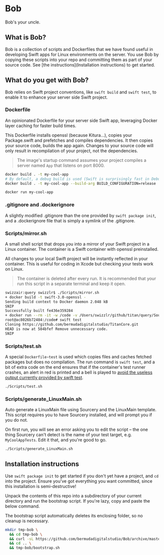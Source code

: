 # Bob
Bob's your uncle.

## What is Bob?

Bob is a collection of scripts and Dockerfiles that we have found useful in developing Swift apps for Linux environments on the server. You use Bob by copying these scripts into your repo and committing them as part of your source code. See [the instructions](Installation instructions) to get started.

## What do you get with Bob?

Bob relies on Swift project conventions, like `swift build` and `swift test`, to enable it to enhance your server side Swift project.

### Dockerfile
An opinionated Dockerfile for your server side Swift app, leveraging Docker layer caching for faster build times.

This Dockerfile installs openssl (because Kitura...), copies your Package.swift and prefetches and compiles dependencies. It then copies your source code, builds the app again. Changes to your source code will only result in recompilation of your project, not the dependencies.

> The image's startup command assumes your project compiles a server named `App` that listens on port 8000.

```bash
docker build . -t my-cool-app
# By default, a debug build is used (Swift is surprisingly fast in Debug!). You can do this too:
docker build . -t my-cool-app --build-arg BUILD_CONFIGURATION=release

docker run my-cool-app
```

### .gitignore and .dockerignore
A slightly modified .gitignore than the one provided by `swift package init`, and a .dockerignore file that is simply a symlink of the .gitignore.

### Scripts/mirror.sh
A small shell script that drops you into a mirror of your Swift project in a Linux container. The container is a Swift container with openssl preinstalled.

All changes to your local Swift project will be instantly reflected in your container. This is useful for coding in Xcode but checking your tests work on Linux.

> The container is deleted after every run. It is recommended that your run this script in a separate terminal and keep it open.

```bash
swizzair:query swizzlr$ ./Scripts/mirror.sh 
+ docker build -t swift-3.0-openssl -
Sending build context to Docker daemon 2.048 kB
SNIP
Successfully built fe436e359284
+ docker run --rm -it -w /code -v /Users/swizzlr/github/titan/query/Sources:/code/Sources -v ... SNIP
root@ac8026b72484:/code# swift test
Cloning https://github.com/bermudadigitalstudio/TitanCore.git
HEAD is now at 584bfef Remove unnecessary code.
SNIP
```

### Scripts/test.sh
A special `Dockerfile~test` is used which copies files and caches fetched packages but does no compilation. The run command is `swift test`, and a bit of extra code on the end ensures that if the container's test runner crashes, an alert in red is printed and a bell is played to [avoid the useless output currently provided by swift test](https://bugs.swift.org/browse/SR-3822).

```bash
./Scripts/test.sh
```

### Scripts/generate_LinuxMain.sh
Auto generate a LinuxMain file using Sourcery and the LinuxMain template. This script requires you to have Sourcery installed, and will prompt you if you do not.

On first run, you will see an error asking you to edit the script – the one thing Sourcery can't detect is the name of your test target, e.g. `MyCoolAppTests`. Edit it that, and you're good to go.

```bash
./Scripts/generate_LinuxMain.sh
```

## Installation instructions

Use `swift package init` to get started if you don't yet have a project, and `cd` into the project. Ensure you've got everything you want committed, since this installation is semi-destructive!

Unpack the contents of this repo into a subdirectory of your current directory and run the bootstrap script. If you're lazy, copy and paste the below command.

The bootstrap script automatically deletes its enclosing folder, so no cleanup is necessary.

```bash
mkdir tmp-bob \
  && cd tmp-bob \
  && curl -sL https://github.com/bermudadigitalstudio/Bob/archive/master.tar.gz | tar -xzk --strip-components 1 \
  && cd .. \
  && tmp-bob/bootstrap.sh
```
